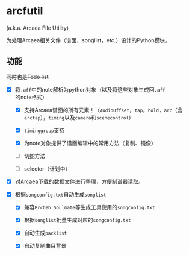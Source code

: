 # arcfutil

(a.k.a. Arcaea File Utility)

为处理Arcaea相关文件（谱面，songlist，etc.）设计的Python模块。

## 功能
~~同时也是Todo list~~

- [x] 将`.aff`中的note解析为python对象（以及将这些对象生成回`.aff`的note格式）

  - [x] 支持Arcaea谱面的所有元素！（`AudioOffset`，`tap`，`hold`，`arc`（含`arctap`），`timing`以及`camera`和`scenecontrol`）
  
  - [x] `timinggroup`支持
  
  - [x] 为note对象提供了谱面编辑中的常用方法（复制、镜像）
  
  - [ ] 切蛇方法
  
  - [ ] selector（计划中）

- [x] 对Arcaea下载的数据文件进行整理，方便制谱器读取。

- [x] 根据`songconfig.txt`自动生成`songlist`

  - [x] 兼容`Brcbeb Soulmate`等生成工具使用的`songconfig.txt`

  - [x] 根据`songlist`批量生成对应的`songconfig.txt`

  - [x] 自动生成`packlist`

  - [x] 自动复制曲目背景
